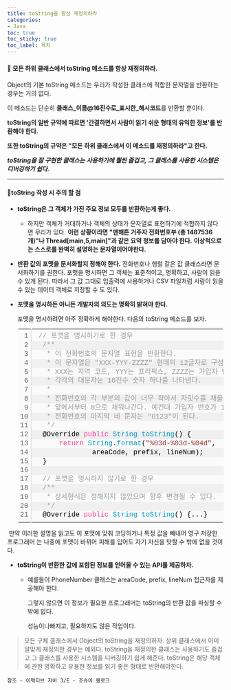 ```yaml
---
title: toString을 항상 재정의하라
categories:
- Java
toc: true
toc_sticky: true
toc_label: 목차
---
```


#### 🔗 모든 하위 클래스에서 toString 메소드를 항상 재정의하라.

Object의 기본 toString 메소드는 우리가 작성한 클래스에 적합한 문자열을 반환하는 경우는 거의 없다.

이 메소드는 단순히 **클래스_이름@16진수로_표시한_해시코드**를 반환할 뿐이다.

**toString의 일반 규약에 따르면 '간결하면서 사람이 읽기 쉬운 형태의 유익한 정보'를 반환해야 한다.**

**또한 toString의 규약은 "모든 하위 클래스에서 이 메소드를 재정의하라"고 한다.**



***toString을 잘 구현한 클래스는 사용하기에 훨씬 즐겁고, 그 클래스를 사용한 시스템은 디버깅하기 쉽다.***

<hr>

#### 💎toString 작성 시 주의 할 점

* **toString은 그 객체가 가진 주요 정보 모두를 반환하는게 좋다.**
  * 하지만 객체가 거대하거나 객체의 상태가 문자열로 표현하기에 적합하지 않다면 무리가 있다.
    **이런 상황이라면 "맨해튼 거주자 전화번호부 (총 1487536개)"나 Thread[main,5,main]"과 같은 요약 정보를 담아야 한다.**
    **이상적으로는 스스로를 완벽히 설명하는 문자열이어야한다.**
* **반환 값의 포맷을 문서화할지 정해야 한다.** 전화번호나 행렬 같은 값 클래스라면 문서화하기를 권한다. 포맷을 명시하면 그 객체는 표준적이고, 명확하고, 사람이 읽을 수 있게 된다.
  따라서 그 값 그대로 입출력에 사용하거나 CSV 파일처럼 사람이 읽을 수 있는 데이터 객체로 저장할 수 도 있다.

* **포맷을 명시하든 아니든 개발자의 의도는 명확히 밝혀야 한다.**

  포맷을 명시하려면 아주 정확하게 해야한다. 다음의 toString 메소드를 보자.

  <div class="colorscripter-code" style="color:#010101;font-family:Consolas, 'Liberation Mono', Menlo, Courier, monospace !important; position:relative !important;overflow:auto"><table class="colorscripter-code-table" style="margin:0;padding:0;border:none;background-color:#fafafa;border-radius:4px;" cellspacing="0" cellpadding="0"><tr><td style="padding:6px;border-right:2px solid #e5e5e5"><div style="margin:0;padding:0;word-break:normal;text-align:right;color:#666;font-family:Consolas, 'Liberation Mono', Menlo, Courier, monospace !important;line-height:130%"><div style="line-height:130%">1</div><div style="line-height:130%">2</div><div style="line-height:130%">3</div><div style="line-height:130%">4</div><div style="line-height:130%">5</div><div style="line-height:130%">6</div><div style="line-height:130%">7</div><div style="line-height:130%">8</div><div style="line-height:130%">9</div><div style="line-height:130%">10</div><div style="line-height:130%">11</div><div style="line-height:130%">12</div><div style="line-height:130%">13</div><div style="line-height:130%">14</div><div style="line-height:130%">15</div><div style="line-height:130%">16</div><div style="line-height:130%">17</div><div style="line-height:130%">18</div><div style="line-height:130%">19</div><div style="line-height:130%">20</div><div style="line-height:130%">21</div></div></td><td style="padding:6px 0;text-align:left"><div style="margin:0;padding:0;color:#010101;font-family:Consolas, 'Liberation Mono', Menlo, Courier, monospace !important;line-height:130%"><div style="padding:0 6px; white-space:pre; line-height:130%">&nbsp;<span style="color:#999999">//&nbsp;포맷을&nbsp;명시하기로&nbsp;한&nbsp;경우</span></div><div style="background-color:#f0f0f0; padding:0 6px; white-space:pre; line-height:130%">&nbsp;&nbsp;<span style="color:#999999">/**</span></div><div style="padding:0 6px; white-space:pre; line-height:130%"><span style="color:#999999">&nbsp;&nbsp;&nbsp;*&nbsp;이&nbsp;전화번호의&nbsp;문자열&nbsp;표현을&nbsp;반환한다.</span></div><div style="background-color:#f0f0f0; padding:0 6px; white-space:pre; line-height:130%"><span style="color:#999999">&nbsp;&nbsp;&nbsp;*&nbsp;이&nbsp;문자열은&nbsp;"XXX-YYY-ZZZZ"&nbsp;형태의&nbsp;12글자로&nbsp;구성된다.</span></div><div style="padding:0 6px; white-space:pre; line-height:130%"><span style="color:#999999">&nbsp;&nbsp;&nbsp;*&nbsp;XXX는&nbsp;지역&nbsp;코드,&nbsp;YYY는&nbsp;프리픽스,&nbsp;ZZZZ는&nbsp;가입자&nbsp;번호다.</span></div><div style="background-color:#f0f0f0; padding:0 6px; white-space:pre; line-height:130%"><span style="color:#999999">&nbsp;&nbsp;&nbsp;*&nbsp;각각의&nbsp;대문자는&nbsp;10진수&nbsp;숫자&nbsp;하나를&nbsp;나타낸다.</span></div><div style="padding:0 6px; white-space:pre; line-height:130%"><span style="color:#999999">&nbsp;&nbsp;&nbsp;*</span></div><div style="background-color:#f0f0f0; padding:0 6px; white-space:pre; line-height:130%"><span style="color:#999999">&nbsp;&nbsp;&nbsp;*&nbsp;전화번호의&nbsp;각&nbsp;부분의&nbsp;값이&nbsp;너무&nbsp;작아서&nbsp;자릿수를&nbsp;채울&nbsp;수&nbsp;없다면,</span></div><div style="padding:0 6px; white-space:pre; line-height:130%"><span style="color:#999999">&nbsp;&nbsp;&nbsp;*&nbsp;앞에서부터&nbsp;0으로&nbsp;채워나간다.&nbsp;예컨대&nbsp;가입자&nbsp;번호가&nbsp;123이라면</span></div><div style="background-color:#f0f0f0; padding:0 6px; white-space:pre; line-height:130%"><span style="color:#999999">&nbsp;&nbsp;&nbsp;*&nbsp;전화번호의&nbsp;마지막&nbsp;네&nbsp;문자는&nbsp;"0123"이&nbsp;된다.</span></div><div style="padding:0 6px; white-space:pre; line-height:130%"><span style="color:#999999">&nbsp;&nbsp;&nbsp;*/</span></div><div style="background-color:#f0f0f0; padding:0 6px; white-space:pre; line-height:130%">&nbsp;&nbsp;@Override&nbsp;<span style="color:#ff3399">public</span>&nbsp;<span style="color:#0099cc">String</span>&nbsp;<span style="color:#0099cc">toString</span>()&nbsp;{</div><div style="padding:0 6px; white-space:pre; line-height:130%">&nbsp;&nbsp;&nbsp;&nbsp;&nbsp;&nbsp;<span style="color:#ff3399">return</span>&nbsp;<span style="color:#0099cc">String</span>.<span style="color:#0099cc">format</span>(<span style="color:#993333">"%03d-%03d-%04d"</span>,</div><div style="background-color:#f0f0f0; padding:0 6px; white-space:pre; line-height:130%">&nbsp;&nbsp;&nbsp;&nbsp;&nbsp;&nbsp;&nbsp;&nbsp;&nbsp;&nbsp;&nbsp;&nbsp;&nbsp;&nbsp;areaCode,&nbsp;prefix,&nbsp;lineNum);</div><div style="padding:0 6px; white-space:pre; line-height:130%">&nbsp;&nbsp;}</div><div style="background-color:#f0f0f0; padding:0 6px; white-space:pre; line-height:130%">&nbsp;</div><div style="padding:0 6px; white-space:pre; line-height:130%">&nbsp;&nbsp;<span style="color:#999999">//&nbsp;포맷을&nbsp;명시하지&nbsp;않기로&nbsp;한&nbsp;경우</span></div><div style="background-color:#f0f0f0; padding:0 6px; white-space:pre; line-height:130%">&nbsp;&nbsp;<span style="color:#999999">/**</span></div><div style="padding:0 6px; white-space:pre; line-height:130%"><span style="color:#999999">&nbsp;&nbsp;&nbsp;*&nbsp;상세형식은&nbsp;정해지지&nbsp;않았으며&nbsp;향후&nbsp;변경될&nbsp;수&nbsp;있다.&nbsp;</span></div><div style="background-color:#f0f0f0; padding:0 6px; white-space:pre; line-height:130%"><span style="color:#999999">&nbsp;&nbsp;&nbsp;*/</span></div><div style="padding:0 6px; white-space:pre; line-height:130%">&nbsp;&nbsp;@Override&nbsp;<span style="color:#ff3399">public</span>&nbsp;<span style="color:#0099cc">String</span>&nbsp;<span style="color:#0099cc">toString</span>()&nbsp;{...}</div></div></td><td style="vertical-align:bottom;padding:0 2px 4px 0"><a href="http://colorscripter.com/info#e" target="_blank" style="text-decoration:none;color:white"><span style="font-size:9px;word-break:normal;background-color:#e5e5e5;color:white;border-radius:10px;padding:1px">cs</span></a></td></tr></table></div>

​		만약 이러한 설명을 읽고도 이 포맷에 맞춰 코딩하거나 특정 값을 빼내어 영구 저장한 프로그래머		는 나중에 포맷이 바뀌어 피해를 입어도 자기 자신을 탓할 수 밖에 없을 것이다.



* **toString이 반환한 값에 포함된 정보를 얻어올 수 있는 API를 제공하자.**

  * 예를들어 PhoneNumber 클래스는 areaCode, prefix, lineNum 접근자를 제공해야 한다.

    그렇지 않으면 이 정보가 필요한 프로그래머는 toString의 반환 값을 파싱할 수 밖에 없다.

    성능이나빠지고, 필요하지도 않은 작업이다.





> 모든 구체 클래스에서 Object의 toString을 재정의하자. 상위 클래스에서 이미 알맞게 재정의한 경우는 예외다. toString을 재정의한 클래스는 사용하기도 즐겁고 그 클래스를 사용한 시스템을 디버깅하기 쉽게 해준다. toString은 해당 객체에 관한 명확하고 유용한 정보를 읽기 좋은 형태로 반환해야한다.




```
참조 - 이펙티브 자바 3/E - 조슈아 블로크
```

